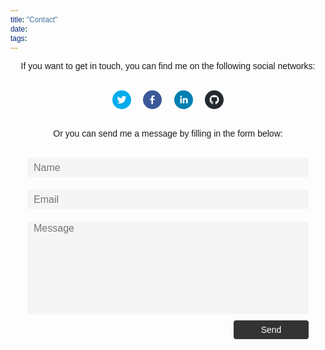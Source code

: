 ```yaml
---
title: "Contact"
date:
tags:
---
```

<style>

  * {
    font-family: avenir, sans-serif;
  }

  p {
    text-align: center;
    /*margin-bottom: 29px;*/
  }

  .social-icon:hover {
		box-shadow: 1px 1px 12px #93cbf9, -1px -1px 12px #93cbf9;
    transition: all 0.3s;
  }
</style>

<p>If you want to get in touch, you can find me on the following social networks:</p><br/>

<div style="text-align: center;"><a href="https://twitter.com/OriolCodes" target="_blank" class="social-icon bpPKZb" style="display: inline-block; width: 30px; height: 30px; border-radius: 50%; position: relative; overflow: hidden; vertical-align: middle;"><div class="social-container" style="position: absolute; top: 0px; left: 0px; width: 100%; height: 100%;"><svg class="social-svg" viewBox="0 0 64 64" style="position: absolute; top: 0px; left: 0px; width: 100%; height: 100%; fill-rule: evenodd;"><g class="social-svg-background" style="transition: fill 170ms ease-in-out; fill: transparent;"><circle cx="32" cy="32" r="31"></circle></g><g class="social-svg-icon" style="transition: fill 170ms ease-in-out; fill: transparent;"><path d="M48,22.1c-1.2,0.5-2.4,0.9-3.8,1c1.4-0.8,2.4-2.1,2.9-3.6c-1.3,0.8-2.7,1.3-4.2,1.6 C41.7,19.8,40,19,38.2,19c-3.6,0-6.6,2.9-6.6,6.6c0,0.5,0.1,1,0.2,1.5c-5.5-0.3-10.3-2.9-13.5-6.9c-0.6,1-0.9,2.1-0.9,3.3 c0,2.3,1.2,4.3,2.9,5.5c-1.1,0-2.1-0.3-3-0.8c0,0,0,0.1,0,0.1c0,3.2,2.3,5.8,5.3,6.4c-0.6,0.1-1.1,0.2-1.7,0.2c-0.4,0-0.8,0-1.2-0.1 c0.8,2.6,3.3,4.5,6.1,4.6c-2.2,1.8-5.1,2.8-8.2,2.8c-0.5,0-1.1,0-1.6-0.1c2.9,1.9,6.4,2.9,10.1,2.9c12.1,0,18.7-10,18.7-18.7 c0-0.3,0-0.6,0-0.8C46,24.5,47.1,23.4,48,22.1z"></path></g><g class="social-svg-mask" style="transition: fill 170ms ease-in-out; fill: rgb(0, 172, 237);"><path d="M0,0v64h64V0H0z M44.7,25.5c0,0.3,0,0.6,0,0.8C44.7,35,38.1,45,26.1,45c-3.7,0-7.2-1.1-10.1-2.9 c0.5,0.1,1,0.1,1.6,0.1c3.1,0,5.9-1,8.2-2.8c-2.9-0.1-5.3-2-6.1-4.6c0.4,0.1,0.8,0.1,1.2,0.1c0.6,0,1.2-0.1,1.7-0.2 c-3-0.6-5.3-3.3-5.3-6.4c0,0,0-0.1,0-0.1c0.9,0.5,1.9,0.8,3,0.8c-1.8-1.2-2.9-3.2-2.9-5.5c0-1.2,0.3-2.3,0.9-3.3 c3.2,4,8.1,6.6,13.5,6.9c-0.1-0.5-0.2-1-0.2-1.5c0-3.6,2.9-6.6,6.6-6.6c1.9,0,3.6,0.8,4.8,2.1c1.5-0.3,2.9-0.8,4.2-1.6 c-0.5,1.5-1.5,2.8-2.9,3.6c1.3-0.2,2.6-0.5,3.8-1C47.1,23.4,46,24.5,44.7,25.5z"></path></g></svg></div></a><!-- react-text: 29 -->&nbsp;&nbsp;&nbsp;&nbsp;&nbsp;<!-- /react-text --><a href="https://facebook.com/oriolmirosa" target="_blank" class="social-icon bpPKZb" style="display: inline-block; width: 30px; height: 30px; border-radius: 50%; position: relative; overflow: hidden; vertical-align: middle;"><div class="social-container" style="position: absolute; top: 0px; left: 0px; width: 100%; height: 100%;"><svg class="social-svg" viewBox="0 0 64 64" style="position: absolute; top: 0px; left: 0px; width: 100%; height: 100%; fill-rule: evenodd;"><g class="social-svg-background" style="transition: fill 170ms ease-in-out; fill: transparent;"><circle cx="32" cy="32" r="31"></circle></g><g class="social-svg-icon" style="transition: fill 170ms ease-in-out; fill: transparent;"><path d="M34.1,47V33.3h4.6l0.7-5.3h-5.3v-3.4c0-1.5,0.4-2.6,2.6-2.6l2.8,0v-4.8c-0.5-0.1-2.2-0.2-4.1-0.2 c-4.1,0-6.9,2.5-6.9,7V28H24v5.3h4.6V47H34.1z"></path></g><g class="social-svg-mask" style="transition: fill 170ms ease-in-out; fill: rgb(59, 89, 152);"><path d="M0,0v64h64V0H0z M39.6,22l-2.8,0c-2.2,0-2.6,1.1-2.6,2.6V28h5.3l-0.7,5.3h-4.6V47h-5.5V33.3H24V28h4.6V24 c0-4.6,2.8-7,6.9-7c2,0,3.6,0.1,4.1,0.2V22z"></path></g></svg></div></a><!-- react-text: 39 -->&nbsp;&nbsp;&nbsp;&nbsp;&nbsp;<!-- /react-text --><a href="https://www.linkedin.com/in/oriolmirosa" target="_blank" class="social-icon bpPKZb" style="display: inline-block; width: 30px; height: 30px; border-radius: 50%; position: relative; overflow: hidden; vertical-align: middle;"><div class="social-container" style="position: absolute; top: 0px; left: 0px; width: 100%; height: 100%;"><svg class="social-svg" viewBox="0 0 64 64" style="position: absolute; top: 0px; left: 0px; width: 100%; height: 100%; fill-rule: evenodd;"><g class="social-svg-background" style="transition: fill 170ms ease-in-out; fill: transparent;"><circle cx="32" cy="32" r="31"></circle></g><g class="social-svg-icon" style="transition: fill 170ms ease-in-out; fill: transparent;"><path d="M20.4,44h5.4V26.6h-5.4V44z M23.1,18c-1.7,0-3.1,1.4-3.1,3.1c0,1.7,1.4,3.1,3.1,3.1 c1.7,0,3.1-1.4,3.1-3.1C26.2,19.4,24.8,18,23.1,18z M39.5,26.2c-2.6,0-4.4,1.4-5.1,2.8h-0.1v-2.4h-5.2V44h5.4v-8.6 c0-2.3,0.4-4.5,3.2-4.5c2.8,0,2.8,2.6,2.8,4.6V44H46v-9.5C46,29.8,45,26.2,39.5,26.2z"></path></g><g class="social-svg-mask" style="transition: fill 170ms ease-in-out; fill: rgb(0, 127, 177);"><path d="M0,0v64h64V0H0z M25.8,44h-5.4V26.6h5.4V44z M23.1,24.3c-1.7,0-3.1-1.4-3.1-3.1c0-1.7,1.4-3.1,3.1-3.1 c1.7,0,3.1,1.4,3.1,3.1C26.2,22.9,24.8,24.3,23.1,24.3z M46,44h-5.4v-8.4c0-2,0-4.6-2.8-4.6c-2.8,0-3.2,2.2-3.2,4.5V44h-5.4V26.6 h5.2V29h0.1c0.7-1.4,2.5-2.8,5.1-2.8c5.5,0,6.5,3.6,6.5,8.3V44z"></path></g></svg></div></a>&nbsp;&nbsp;&nbsp;&nbsp;&nbsp;<!-- /react-text --><a href="https://github.com/oriolmirosa" target="_blank" class="social-icon bpPKZb" style="display: inline-block; width: 30px; height: 30px; border-radius: 50%; position: relative; overflow: hidden; vertical-align: middle;"><div class="social-container" style="position: absolute; top: 0px; left: 0px; width: 100%; height: 100%;"><svg class="social-svg" viewBox="0 0 64 64" style="position: absolute; top: 0px; left: 0px; width: 100%; height: 100%; fill-rule: evenodd;"><g class="social-svg-background" style="transition: fill 170ms ease-in-out; fill: transparent;"><circle cx="32" cy="32" r="31"></circle></g><g class="social-svg-icon" style="transition: fill 170ms ease-in-out; fill: transparent;"><path d="M32,16c-8.8,0-16,7.2-16,16c0,7.1,4.6,13.1,10.9,15.2 c0.8,0.1,1.1-0.3,1.1-0.8c0-0.4,0-1.4,0-2.7c-4.5,1-5.4-2.1-5.4-2.1c-0.7-1.8-1.8-2.3-1.8-2.3c-1.5-1,0.1-1,0.1-1 c1.6,0.1,2.5,1.6,2.5,1.6c1.4,2.4,3.7,1.7,4.7,1.3c0.1-1,0.6-1.7,1-2.1c-3.6-0.4-7.3-1.8-7.3-7.9c0-1.7,0.6-3.2,1.6-4.3 c-0.2-0.4-0.7-2,0.2-4.2c0,0,1.3-0.4,4.4,1.6c1.3-0.4,2.6-0.5,4-0.5c1.4,0,2.7,0.2,4,0.5c3.1-2.1,4.4-1.6,4.4-1.6 c0.9,2.2,0.3,3.8,0.2,4.2c1,1.1,1.6,2.5,1.6,4.3c0,6.1-3.7,7.5-7.3,7.9c0.6,0.5,1.1,1.5,1.1,3c0,2.1,0,3.9,0,4.4 c0,0.4,0.3,0.9,1.1,0.8C43.4,45.1,48,39.1,48,32C48,23.2,40.8,16,32,16z"></path></g><g class="social-svg-mask" style="transition: fill 170ms ease-in-out; fill: #24292E;"><path d="M0,0v64h64V0H0z M37.1,47.2c-0.8,0.2-1.1-0.3-1.1-0.8c0-0.5,0-2.3,0-4.4c0-1.5-0.5-2.5-1.1-3 c3.6-0.4,7.3-1.7,7.3-7.9c0-1.7-0.6-3.2-1.6-4.3c0.2-0.4,0.7-2-0.2-4.2c0,0-1.3-0.4-4.4,1.6c-1.3-0.4-2.6-0.5-4-0.5 c-1.4,0-2.7,0.2-4,0.5c-3.1-2.1-4.4-1.6-4.4-1.6c-0.9,2.2-0.3,3.8-0.2,4.2c-1,1.1-1.6,2.5-1.6,4.3c0,6.1,3.7,7.5,7.3,7.9 c-0.5,0.4-0.9,1.1-1,2.1c-0.9,0.4-3.2,1.1-4.7-1.3c0,0-0.8-1.5-2.5-1.6c0,0-1.6,0-0.1,1c0,0,1,0.5,1.8,2.3c0,0,0.9,3.1,5.4,2.1 c0,1.3,0,2.3,0,2.7c0,0.4-0.3,0.9-1.1,0.8C20.6,45.1,16,39.1,16,32c0-8.8,7.2-16,16-16c8.8,0,16,7.2,16,16 C48,39.1,43.4,45.1,37.1,47.2z"></path></g></svg></div></a></div><br/>

<p style="text-align:center">Or you can send me a message by filling in the form below:</p><br/>

<form style="width: 100%; max-width: 450px; margin: 0 auto;" action="https://formspree.io/oriolmirosa@gmail.com" method="POST">
  <input type="text" style="width: 100%; max-width: 450px; height: 31px; border-width: 1px; background-color: #F5F5F5; border-radius: 4px; border-style: none; color: black; margin-bottom: 20px; font-size: 16px; padding-left: 10px;" placeholder='Name' name='name' /><br/>
  <input type="email" style="width: 100%; max-width: 450px; height: 31px; border-width: 1px; background-color: #F5F5F5; border-radius: 4px; border-style: none; color: black; margin-bottom: 20px; font-size: 16px; padding-left: 10px;" placeholder='Email' name='_replyto' /><br/>
  <textarea rows='8' style="resize: none; width: 100%; max-width: 450px; border-width: 1px; background-color: #F5F5F5; border-radius: 4px; border-style: none; color: black; margin-bottom: 10px; font-size: 16px; padding-left: 10px;" placeholder="Message" name='message'></textarea><br/>
  <input style="float: right; width: 120px; height: 30px; padding-bottom: 0px; background-color: rgb(51, 51, 51); color: white; border-radius: 4px; font-size: 14px; border-style: none; padding-top: 0;" type="Submit" value="Send" />
</form>
